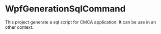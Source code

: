 # WpfGenerationSqlCommand
This project generate a sql script for CMCA application.
It can be use in an other context.
